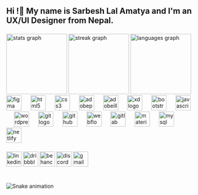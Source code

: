 <h2 align="left">Hi !👋 My name is Sarbesh Lal Amatya and I'm an UX/UI Designer from Nepal.</h2>

###

<div align="left">
  <img src="https://github-readme-stats.vercel.app/api?username=Sarbesh10&hide_title=true&hide_rank=true&show_icons=true&include_all_commits=true&count_private=true&disable_animations=false&theme=dark&locale=en&hide_border=true" height="160" alt="stats graph"  />
  <img src="https://streak-stats.demolab.com?user=Sarbesh10&locale=en&mode=weekly&theme=dark&hide_border=true&border_radius=5&date_format=M%20j%5B,%20Y%5D" height="160" alt="streak graph"  />
  <img src="https://github-readme-stats.vercel.app/api/top-langs?username=Sarbesh10&locale=en&hide_title=false&layout=compact&card_width=320&langs_count=6&theme=dark&hide_border=true" height="160" alt="languages graph"  />
</div>


<div align="left">
  <img src="https://skillicons.dev/icons?i=figma" height="40" alt="figma logo"  />
  <img width="16" />
  <img src="https://skillicons.dev/icons?i=html" height="40" alt="html5 logo"  />
  <img width="16" />
  <img src="https://skillicons.dev/icons?i=css" height="40" alt="css3 logo"  />
  <img width="16" />
  <img src="https://skillicons.dev/icons?i=ps" height="40" alt="adobephotoshop logo"  />
  <img width="16" />
  <img src="https://skillicons.dev/icons?i=ai" height="40" alt="adobeillustrator logo"  />
  <img width="16" />
  <img src="https://skillicons.dev/icons?i=xd" height="40" alt="xd logo"  />
  <img width="16" />
  <img src="https://skillicons.dev/icons?i=bootstrap" height="40" alt="bootstrap logo"  />
  <img width="16" />
  <img src="https://cdn.jsdelivr.net/gh/devicons/devicon/icons/javascript/javascript-original.svg" height="40" alt="javascript logo"  />
  <img width="16" />
  <img src="https://skillicons.dev/icons?i=wordpress" height="40" alt="wordpress logo"  />
  <img width="16" />
  <img src="https://skillicons.dev/icons?i=git" height="40" alt="git logo"  />
  <img width="16" />
  <img src="https://skillicons.dev/icons?i=github" height="40" alt="github logo"  />
  <img width="16" />
  <img src="https://skillicons.dev/icons?i=webflow" height="40" alt="webflow logo"  />
  <img width="16" />
  <img src="https://skillicons.dev/icons?i=gitlab" height="40" alt="gitlab logo"  />
  <img width="16" />
  <img src="https://skillicons.dev/icons?i=materialui" height="40" alt="materialui logo"  />
  <img width="16" />
  <img src="https://skillicons.dev/icons?i=mysql" height="40" alt="mysql logo"  />
  <img width="16" />
  <img src="https://skillicons.dev/icons?i=netlify" height="40" alt="netlify logo"  />
</div>

###

<div align="left">
  <img src="https://img.shields.io/static/v1?message=LinkedIn&logo=linkedin&label=&color=0077B5&logoColor=white&labelColor=&style=for-the-badge" height="40" alt="linkedin logo"  />
  <img src="https://img.shields.io/static/v1?message=Dribbble&logo=dribbble&label=&color=EA4C89&logoColor=white&labelColor=&style=for-the-badge" height="40" alt="dribbble logo"  />
  <img src="https://img.shields.io/static/v1?message=Behance&logo=behance&label=&color=1769ff&logoColor=white&labelColor=&style=for-the-badge" height="40" alt="behance logo"  />
  <img src="https://img.shields.io/static/v1?message=Discord&logo=discord&label=&color=7289DA&logoColor=white&labelColor=&style=for-the-badge" height="40" alt="discord logo"  />
  <img src="https://img.shields.io/static/v1?message=Gmail&logo=gmail&label=&color=D14836&logoColor=white&labelColor=&style=for-the-badge" height="40" alt="gmail logo"  />
</div>

###

<br clear="both">

<img src="https://raw.githubusercontent.com/Sarbesh10/Sarbesh10/output/snake.svg" alt="Snake animation" />
